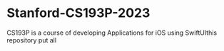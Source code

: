 # Stanford-CS193P-2023
CS193P is a course of developing Applications for iOS using SwiftUIthis repository put all 
